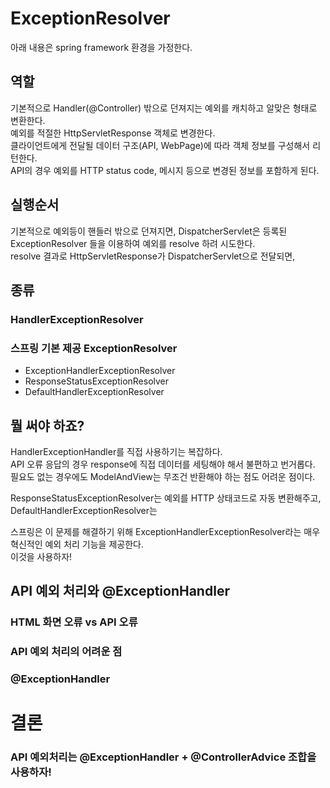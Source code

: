 # ExceptionResolver
아래 내용은 spring framework 환경을 가정한다.

## 역할
기본적으로 Handler(@Controller) 밖으로 던져지는 예외를 캐치하고 알맞은 형태로 변환한다.  
예외를 적절한 HttpServletResponse 객체로 변경한다.    
클라이언트에게 전달될 데이터 구조(API, WebPage)에 따라 객체 정보를 구성해서 리턴한다.  
API의 경우 예외를 HTTP status code, 메시지 등으로 변경된 정보를 포함하게 된다.

## 실행순서
기본적으로 예외등이 핸들러 밖으로 던져지면, DispatcherServlet은 등록된
ExceptionResolver 들을 이용하여 예외를 resolve 하려 시도한다.  
resolve 결과로 HttpServletResponse가 DispatcherServlet으로 전달되면,

## 종류
### HandlerExceptionResolver


### 스프링 기본 제공 ExceptionResolver
- ExceptionHandlerExceptionResolver
- ResponseStatusExceptionResolver
- DefaultHandlerExceptionResolver

## 뭘 써야 하죠?
HandlerExceptionHandler를 직접 사용하기는 복잡하다.  
API 오류 응답의 경우 response에 직접 데이터를 세팅해야 해서 불편하고 번거롭다.  
필요도 없는 경우에도 ModelAndView는 무조건 반환해야 하는 점도 어려운 점이다. 

ResponseStatusExceptionResolver는 예외를 HTTP 상태코드로 자동 변환해주고,
DefaultHandlerExceptionResolver는 

스프링은 이 문제를 해결하기 위해 ExceptionHandlerExceptionResolver라는
매우 혁신적인 예외 처리 기능을 제공한다.  
이것을 사용하자!

## API 예외 처리와 @ExceptionHandler
### HTML 화면 오류 vs API 오류

### API 예외 처리의 어려운 점

### @ExceptionHandler

# 결론  
### API 예외처리는 @ExceptionHandler + @ControllerAdvice 조합을 사용하자!

